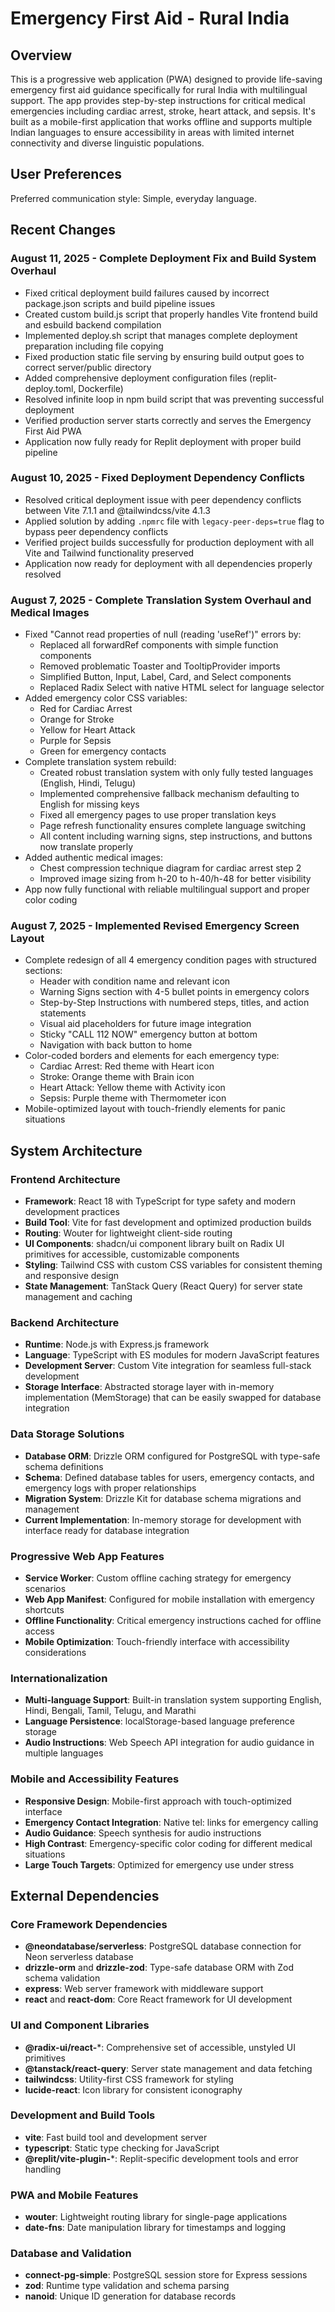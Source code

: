# Emergency First Aid - Rural India

## Overview

This is a progressive web application (PWA) designed to provide life-saving emergency first aid guidance specifically for rural India with multilingual support. The app provides step-by-step instructions for critical medical emergencies including cardiac arrest, stroke, heart attack, and sepsis. It's built as a mobile-first application that works offline and supports multiple Indian languages to ensure accessibility in areas with limited internet connectivity and diverse linguistic populations.

## User Preferences

Preferred communication style: Simple, everyday language.

## Recent Changes

### August 11, 2025 - Complete Deployment Fix and Build System Overhaul
- Fixed critical deployment build failures caused by incorrect package.json scripts and build pipeline issues
- Created custom build.js script that properly handles Vite frontend build and esbuild backend compilation
- Implemented deploy.sh script that manages complete deployment preparation including file copying
- Fixed production static file serving by ensuring build output goes to correct server/public directory
- Added comprehensive deployment configuration files (replit-deploy.toml, Dockerfile)
- Resolved infinite loop in npm build script that was preventing successful deployment
- Verified production server starts correctly and serves the Emergency First Aid PWA
- Application now fully ready for Replit deployment with proper build pipeline

### August 10, 2025 - Fixed Deployment Dependency Conflicts  
- Resolved critical deployment issue with peer dependency conflicts between Vite 7.1.1 and @tailwindcss/vite 4.1.3
- Applied solution by adding `.npmrc` file with `legacy-peer-deps=true` flag to bypass peer dependency conflicts
- Verified project builds successfully for production deployment with all Vite and Tailwind functionality preserved
- Application now ready for deployment with all dependencies properly resolved

### August 7, 2025 - Complete Translation System Overhaul and Medical Images
- Fixed "Cannot read properties of null (reading 'useRef')" errors by:
  - Replaced all forwardRef components with simple function components
  - Removed problematic Toaster and TooltipProvider imports
  - Simplified Button, Input, Label, Card, and Select components
  - Replaced Radix Select with native HTML select for language selector
- Added emergency color CSS variables:
  - Red for Cardiac Arrest
  - Orange for Stroke
  - Yellow for Heart Attack
  - Purple for Sepsis
  - Green for emergency contacts
- Complete translation system rebuild:
  - Created robust translation system with only fully tested languages (English, Hindi, Telugu)
  - Implemented comprehensive fallback mechanism defaulting to English for missing keys
  - Fixed all emergency pages to use proper translation keys
  - Page refresh functionality ensures complete language switching
  - All content including warning signs, step instructions, and buttons now translate properly
- Added authentic medical images:
  - Chest compression technique diagram for cardiac arrest step 2
  - Improved image sizing from h-20 to h-40/h-48 for better visibility
- App now fully functional with reliable multilingual support and proper color coding

### August 7, 2025 - Implemented Revised Emergency Screen Layout
- Complete redesign of all 4 emergency condition pages with structured sections:
  - Header with condition name and relevant icon
  - Warning Signs section with 4-5 bullet points in emergency colors
  - Step-by-Step Instructions with numbered steps, titles, and action statements
  - Visual aid placeholders for future image integration
  - Sticky "CALL 112 NOW" emergency button at bottom
  - Navigation with back button to home
- Color-coded borders and elements for each emergency type:
  - Cardiac Arrest: Red theme with Heart icon
  - Stroke: Orange theme with Brain icon  
  - Heart Attack: Yellow theme with Activity icon
  - Sepsis: Purple theme with Thermometer icon
- Mobile-optimized layout with touch-friendly elements for panic situations

## System Architecture

### Frontend Architecture
- **Framework**: React 18 with TypeScript for type safety and modern development practices
- **Build Tool**: Vite for fast development and optimized production builds
- **Routing**: Wouter for lightweight client-side routing
- **UI Components**: shadcn/ui component library built on Radix UI primitives for accessible, customizable components
- **Styling**: Tailwind CSS with custom CSS variables for consistent theming and responsive design
- **State Management**: TanStack Query (React Query) for server state management and caching

### Backend Architecture
- **Runtime**: Node.js with Express.js framework
- **Language**: TypeScript with ES modules for modern JavaScript features
- **Development Server**: Custom Vite integration for seamless full-stack development
- **Storage Interface**: Abstracted storage layer with in-memory implementation (MemStorage) that can be easily swapped for database integration

### Data Storage Solutions
- **Database ORM**: Drizzle ORM configured for PostgreSQL with type-safe schema definitions
- **Schema**: Defined database tables for users, emergency contacts, and emergency logs with proper relationships
- **Migration System**: Drizzle Kit for database schema migrations and management
- **Current Implementation**: In-memory storage for development with interface ready for database integration

### Progressive Web App Features
- **Service Worker**: Custom offline caching strategy for emergency scenarios
- **Web App Manifest**: Configured for mobile installation with emergency shortcuts
- **Offline Functionality**: Critical emergency instructions cached for offline access
- **Mobile Optimization**: Touch-friendly interface with accessibility considerations

### Internationalization
- **Multi-language Support**: Built-in translation system supporting English, Hindi, Bengali, Tamil, Telugu, and Marathi
- **Language Persistence**: localStorage-based language preference storage
- **Audio Instructions**: Web Speech API integration for audio guidance in multiple languages

### Mobile and Accessibility Features
- **Responsive Design**: Mobile-first approach with touch-optimized interface
- **Emergency Contact Integration**: Native tel: links for emergency calling
- **Audio Guidance**: Speech synthesis for audio instructions
- **High Contrast**: Emergency-specific color coding for different medical situations
- **Large Touch Targets**: Optimized for emergency use under stress

## External Dependencies

### Core Framework Dependencies
- **@neondatabase/serverless**: PostgreSQL database connection for Neon serverless database
- **drizzle-orm** and **drizzle-zod**: Type-safe database ORM with Zod schema validation
- **express**: Web server framework with middleware support
- **react** and **react-dom**: Core React framework for UI development

### UI and Component Libraries
- **@radix-ui/react-***: Comprehensive set of accessible, unstyled UI primitives
- **@tanstack/react-query**: Server state management and data fetching
- **tailwindcss**: Utility-first CSS framework for styling
- **lucide-react**: Icon library for consistent iconography

### Development and Build Tools
- **vite**: Fast build tool and development server
- **typescript**: Static type checking for JavaScript
- **@replit/vite-plugin-***: Replit-specific development tools and error handling

### PWA and Mobile Features
- **wouter**: Lightweight routing library for single-page applications
- **date-fns**: Date manipulation library for timestamps and logging

### Database and Validation
- **connect-pg-simple**: PostgreSQL session store for Express sessions
- **zod**: Runtime type validation and schema parsing
- **nanoid**: Unique ID generation for database records
